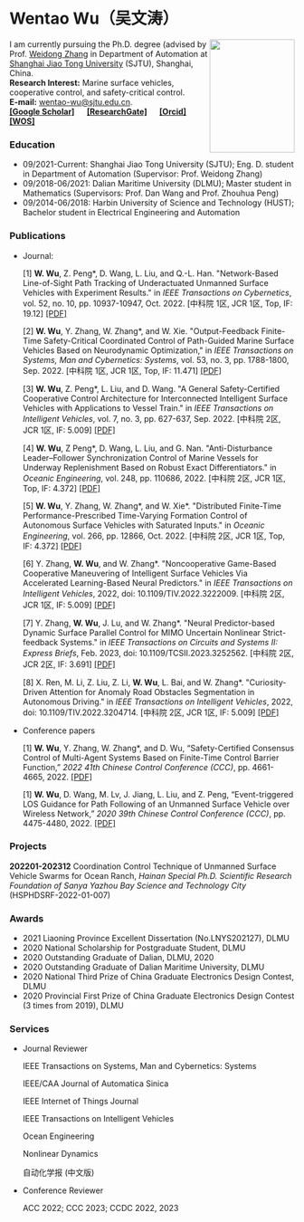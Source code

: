 # Wentao Wu（吴文涛）

<img src="https://raw.githubusercontent.com/wwtsjtu/wwtsjtu.github.io/master/img/1.jpeg" width="150" height="200" alt="" align= "right"/>

I am currently pursuing the Ph.D. degree (advised by Prof. [Weidong Zhang](https://automation.sjtu.edu.cn/wdzhang) in Department of Automation at [Shanghai Jiao Tong University](https://www.sjtu.edu.cn/) (SJTU), Shanghai, China.
<br/>
**Research Interest:** Marine surface vehicles, cooperative control, and safety-critical control.
<br/>
**E-mail:** wentao-wu@sjtu.edu.cn.
<br/>
**[[Google Scholar]](https://scholar.google.com/citations?hl=zh-CN&user=WGp4lBIAAAAJ&scilu=&scisig=AMD79ooAAAAAZBKEqzX4SS0VplS3Iwcsir_OYM0PGOF2&gmla=AJsN-F4FNZCB9qFpDfAku3_c9PBPcRF7NjgmLRuiNVCUy7PgH9G5sLkmQc6vB2Og091hdWRYb_52xQBx_2CdRABEKBuW1Jp4N_QFvjCsBXsnI7osMXlJ1MQ&sciund=15343316673490356131)** &emsp; **[[ResearchGate]](https://www.researchgate.net/profile/Wu-Wentao-5)** &emsp; **[[Orcid]](https://orcid.org/0000-0002-3740-598X)** &emsp; **[[WOS]](https://www.webofscience.com/wos/author/record/ADK-2450-2022)**

  

### Education

- 09/2021-Current: Shanghai Jiao Tong University (SJTU); Eng. D. student in Department of Automation (Supervisor: Prof. Weidong Zhang)
- 09/2018-06/2021: Dalian Maritime University (DLMU); Master student in Mathematics (Supervisors: Prof. Dan Wang and Prof. Zhouhua Peng)
- 09/2014-06/2018: Harbin University of Science and Technology (HUST); Bachelor student in Electrical Engineering and Automation


### Publications
- Journal:

  [1]	**W. Wu**, Z. Peng*, D. Wang, L. Liu, and Q.-L. Han. "Network-Based Line-of-Sight Path Tracking of Underactuated Unmanned Surface Vehicles with Experiment Results." in _IEEE Transactions on Cybernetics_, vol. 52, no. 10, pp. 10937-10947, Oct. 2022. [中科院 1区, JCR 1区, Top, IF: 19.12] [[PDF]](https://ieeexplore.ieee.org/abstract/document/9440777)
  
  [2]	**W. Wu**, Y. Zhang, W. Zhang*, and W. Xie. "Output-Feedback Finite-Time Safety-Critical Coordinated Control of Path-Guided Marine Surface Vehicles Based on Neurodynamic Optimization," in _IEEE Transactions on Systems, Man and Cybernetics: Systems_, vol. 53, no. 3, pp. 1788-1800, Sep. 2022. [中科院 1区, JCR 1区, Top, IF: 11.471] [[PDF]](https://ieeexplore.ieee.org/abstract/document/9900363)
  
  [3]	**W. Wu**, Z. Peng*, L. Liu, and D. Wang. "A General Safety-Certified Cooperative Control Architecture for Interconnected Intelligent Surface Vehicles with Applications to Vessel Train." in _IEEE Transactions on Intelligent Vehicles_, vol. 7, no. 3, pp. 627-637, Sep. 2022. [中科院 2区, JCR 1区, IF: 5.009] [[PDF]](https://ieeexplore.ieee.org/abstract/document/9762043)
  
  [4]	**W. Wu**, Z Peng*, D. Wang, L. Liu, and G. Nan. "Anti-Disturbance Leader–Follower Synchronization Control of Marine Vessels for Underway Replenishment Based on Robust Exact Differentiators." in _Oceanic Engineering_, vol. 248, pp. 110686, 2022. [中科院 2区, JCR 1区, Top, IF: 4.372] [[PDF]](https://www.sciencedirect.com/science/article/abs/pii/S0029801822001445)
  
  [5]	**W. Wu**, Y. Zhang, W. Zhang*, and W. Xie*. "Distributed Finite-Time Performance-Prescribed Time-Varying Formation Control of Autonomous Surface Vehicles with Saturated Inputs." in _Oceanic Engineering_, vol. 266, pp. 12866, Oct. 2022. [中科院 2区, JCR 1区, Top, IF: 4.372] [[PDF]](https://www.sciencedirect.com/science/article/abs/pii/S0029801822021497)
  
  [6]	Y. Zhang, **W. Wu**, and W. Zhang*. "Noncooperative Game-Based Cooperative Maneuvering of Intelligent Surface Vehicles Via Accelerated Learning-Based Neural Predictors." in _IEEE Transactions on Intelligent Vehicles_, 2022, doi: 10.1109/TIV.2022.3222009. [中科院 2区, JCR 1区, IF: 5.009] [[PDF]](https://ieeexplore.ieee.org/abstract/document/9950329)
  
  [7]	Y. Zhang, **W. Wu**, J. Lu, and W. Zhang*. "Neural Predictor-based Dynamic Surface Parallel Control for MIMO Uncertain Nonlinear Strict-feedback Systems." in _IEEE Transactions on Circuits and Systems II: Express Briefs_, Feb. 2023, doi: 10.1109/TCSII.2023.3252562. [中科院 2区, JCR 2区, IF: 3.691] [[PDF]](https://ieeexplore.ieee.org/abstract/document/10059139)
  
  [8]	X. Ren, M. Li, Z. Liu, Z. Li, **W. Wu**, L. Bai, and W. Zhang*. "Curiosity-Driven Attention for Anomaly Road Obstacles Segmentation in Autonomous Driving." in _IEEE Transactions on Intelligent Vehicles_, 2022, doi: 10.1109/TIV.2022.3204714. [中科院 2区, JCR 1区, IF: 5.009] [[PDF]](https://ieeexplore.ieee.org/abstract/document/9878245)


- Conference papers

  [1] **W. Wu**, Y. Zhang, W. Zhang*, and D. Wu, “Safety-Certified Consensus Control of Multi-Agent Systems Based on Finite-Time Control Barrier Function,” _2022 41th Chinese Control Conference (CCC)_, pp. 4661-4665, 2022. [[PDF]](https://ieeexplore.ieee.org/abstract/document/9902172)
  
  [1] **W. Wu**, D. Wang, M. Lv, J. Jiang, L. Liu, and Z. Peng, “Event-triggered LOS Guidance for Path Following of an Unmanned Surface Vehicle over Wireless Network,” _2020 39th Chinese Control Conference (CCC)_, pp. 4475-4480, 2022. [[PDF]](https://ieeexplore.ieee.org/abstract/document/9902172)
 
### Projects

**202201-202312** Coordination Control Technique of Unmanned Surface Vehicle Swarms for Ocean Ranch, _Hainan
Special Ph.D. Scientific Research Foundation of Sanya Yazhou Bay Science and Technology City_ (HSPHDSRF-2022-01-007)

### Awards

- 2021 Liaoning Province Excellent Dissertation (No.LNYS202127), DLMU
- 2020 National Scholarship for Postgraduate Student, DLMU
- 2020 Outstanding Graduate of Dalian, DLMU, 2020
- 2020 Outstanding Graduate of Dalian Maritime University, DLMU
- 2020 National Third Prize of China Graduate Electronics Design Contest, DLMU
- 2020 Provincial First Prize of China Graduate Electronics Design Contest (3 times from 2019), DLMU


### Services

- Journal Reviewer

  IEEE Transactions on Systems, Man and Cybernetics: Systems
 
  IEEE/CAA Journal of Automatica Sinica
 
  IEEE Internet of Things Journal
 
  IEEE Transactions on Intelligent Vehicles
 
  Ocean Engineering
 
  Nonlinear Dynamics
 
  自动化学报 (中文版)

- Conference Reviewer
 
  ACC 2022; CCC 2023; CCDC 2022, 2023
 
 
 
 
<br/>
<script type="text/javascript" id="clstr_globe" src="//clustrmaps.com/globe.js?d=Qjr88jj3yLR3vUgrsFZcVE4IP3uD7Mjy-L3PxMqWH6k"></script>

